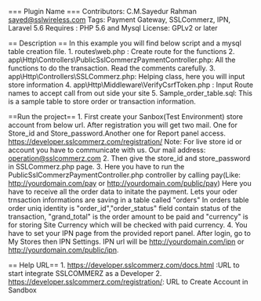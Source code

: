 === Plugin Name === Contributors: C.M.Sayedur Rahman
sayed@sslwireless.com Tags: Payment Gateway, SSLCommerz, IPN, Laravel
5.6 Requires : PHP 5.6 and Mysql License: GPLv2 or later

== Description == In this example you will find below script and a mysql
table creation file. 1. routes\web.php : Create route for the functions
2. app\Http\Controllers\PublicSslCommerzPaymentController.php: All the
functions to do the transaction. Read the comments carefully. 3.
app\Http\Controllers\SSLCommerz.php: Helping class, here you will input
store information 4. app\Http\Middleware\VerifyCsrfToken.php : Input
Route names to accept call from out side your site 5.
Sample\_order\_table.sql: This is a sample table to store order or
transaction information.

==Run the project== 1. First create your Sanbox(Test Environment) store
account from below url. After registration you will get two mail. One
for Store\_id and Store\_password.Another one for Report panel access.\
 https://developer.sslcommerz.com/registration/ Note: For live store id
or account you have to communicate with us. Our mail address:
operation@sslcommerz.com 2. Then give the store\_id and store\_password
in SSLCommerz.php page. 3. Here you have to run the
PublicSslCommerzPaymentController.php controller by calling pay(Like:
http://yourdomain.com/pay or http://yourdomain.com/public/pay) Here you
have to receive all the order data to initate the payment. Lets your
oder trnsaction informations are saving in a table called "orders" In
orders table order uniq identity is "order\_id","order\_status" field
contain status of the transaction, "grand\_total" is the order amount to
be paid and "currency" is for storing Site Currency which will be
checked with paid currency. 4. You have to set your IPN page from the
provided report panel. After login, go to My Stores then IPN Settings.
IPN url will be http://yourdomain.com/ipn or
http://yourdomain.com/public/ipn.

== Help URL== 1. https://developer.sslcommerz.com/docs.html :URL to
start integrate SSLCOMMERZ as a Developer 2.
https://developer.sslcommerz.com/registration/: URL to Create Account in
Sandbox
